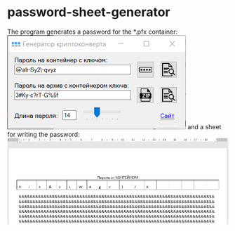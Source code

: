 # password-sheet-generator
The program generates a password for the *.pfx container:
<br><img src='https://github.com/sergiomarotco/password-sheet-generator/blob/master/Interface.png' />
and a sheet for writing the password:
<br><img src='https://github.com/sergiomarotco/password-sheet-generator/blob/master/output_example.png' />
